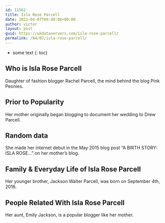 ```yaml
---
id: 11562
title: Isla Rose Parcell
date: 2021-04-07T09:49:08+00:00
author: victor
layout: post
guid: https://ukdataservers.com/isla-rose-parcell/
permalink: /04/07/isla-rose-parcell/
---
```


* some text
{: toc}


## Who is Isla Rose Parcell



Daughter of fashion blogger Rachel Parcell, the mind behind the blog Pink Peonies. 

                
                
                
## Prior to Popularity



Her mother originally began blogging to document her wedding to Drew Parcell. 

                
                
                
## Random data



She made her internet debut in the May 2015 blog post &#8220;A BIRTH STORY: ISLA ROSE&#8230;&#8221; on her mother&#8217;s blog. 

                
                
                
## Family & Everyday Life of Isla Rose Parcell



Her younger brother, Jackson Walter Parcell, was born on September 4th, 2016. 

                
                
                
## People Related With Isla Rose Parcell



Her aunt, Emily Jackson, is a popular blogger like her mother. 

                
              
            
          
          
          